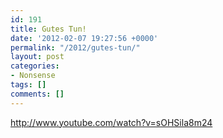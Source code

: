 ```yaml
---
id: 191
title: Gutes Tun!
date: '2012-02-07 19:27:56 +0000'
permalink: "/2012/gutes-tun/"
layout: post
categories:
- Nonsense
tags: []
comments: []
---
```

<http://www.youtube.com/watch?v=sOHSila8m24>